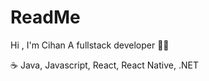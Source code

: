 # ReadMe

Hi , I'm Cihan
A fullstack developer 👨‍💻 
      
:coffee: Java, Javascript, React, React Native, .NET
